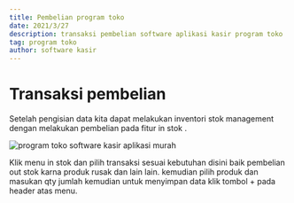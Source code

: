 ```yaml
---
title: Pembelian program toko
date: 2021/3/27
description: transaksi pembelian software aplikasi kasir program toko
tag: program toko
author: software kasir
---
```


# Transaksi pembelian

Setelah pengisian data kita dapat melakukan inventori stok management dengan melakukan pembelian pada fitur in stok .

![program toko software kasir aplikasi murah](https://1.bp.blogspot.com/-J3MiWp66xbs/YJ-N7zhzrAI/AAAAAAAAN8g/m1HvjSyl5Nk3KM4_KLRiMk30Vo2lbvRCACLcBGAsYHQ/s1366/program%2Btoko%2Bsoftware%2Bkasir%2Bmurah%2B10.png)

Klik menu in stok dan pilih transaksi sesuai kebutuhan disini baik pembelian out stok karna produk rusak dan lain lain. kemudian pilih produk dan masukan qty jumlah kemudian untuk menyimpan data klik tombol + pada header atas menu.